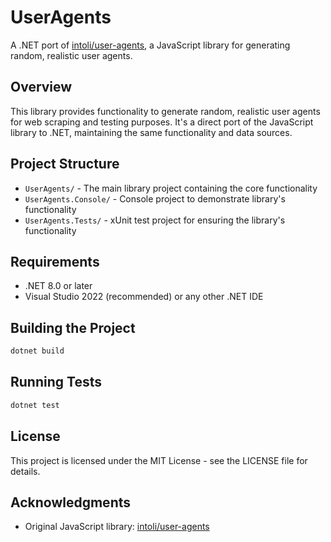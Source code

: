 # UserAgents

A .NET port of [intoli/user-agents](https://github.com/intoli/user-agents), a JavaScript library for generating random, realistic user agents.

## Overview

This library provides functionality to generate random, realistic user agents for web scraping and testing purposes. It's a direct port of the JavaScript library to .NET, maintaining the same functionality and data sources.

## Project Structure

- `UserAgents/` - The main library project containing the core functionality
- `UserAgents.Console/` - Console project to demonstrate library's functionality
- `UserAgents.Tests/` - xUnit test project for ensuring the library's functionality

## Requirements

- .NET 8.0 or later
- Visual Studio 2022 (recommended) or any other .NET IDE

## Building the Project

```bash
dotnet build
```

## Running Tests

```bash
dotnet test
```

## License

This project is licensed under the MIT License - see the LICENSE file for details.

## Acknowledgments

- Original JavaScript library: [intoli/user-agents](https://github.com/intoli/user-agents)